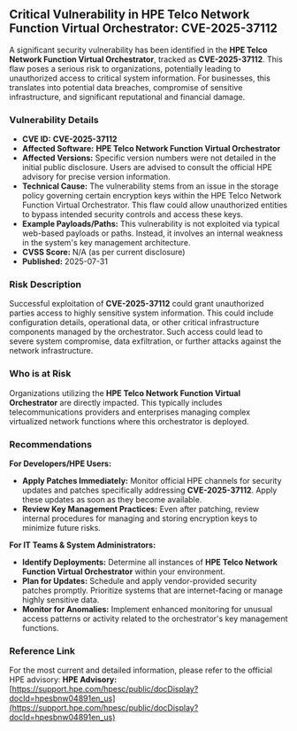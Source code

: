 ## Critical Vulnerability in HPE Telco Network Function Virtual Orchestrator: **CVE-2025-37112**

A significant security vulnerability has been identified in the **HPE Telco Network Function Virtual Orchestrator**, tracked as **CVE-2025-37112**. This flaw poses a serious risk to organizations, potentially leading to unauthorized access to critical system information. For businesses, this translates into potential data breaches, compromise of sensitive infrastructure, and significant reputational and financial damage.

### Vulnerability Details

*   **CVE ID:** **CVE-2025-37112**
*   **Affected Software:** **HPE Telco Network Function Virtual Orchestrator**
*   **Affected Versions:** Specific version numbers were not detailed in the initial public disclosure. Users are advised to consult the official HPE advisory for precise version information.
*   **Technical Cause:** The vulnerability stems from an issue in the storage policy governing certain encryption keys within the HPE Telco Network Function Virtual Orchestrator. This flaw could allow unauthorized entities to bypass intended security controls and access these keys.
*   **Example Payloads/Paths:** This vulnerability is not exploited via typical web-based payloads or paths. Instead, it involves an internal weakness in the system's key management architecture.
*   **CVSS Score:** N/A (as per current disclosure)
*   **Published:** 2025-07-31

### Risk Description

Successful exploitation of **CVE-2025-37112** could grant unauthorized parties access to highly sensitive system information. This could include configuration details, operational data, or other critical infrastructure components managed by the orchestrator. Such access could lead to severe system compromise, data exfiltration, or further attacks against the network infrastructure.

### Who is at Risk

Organizations utilizing the **HPE Telco Network Function Virtual Orchestrator** are directly impacted. This typically includes telecommunications providers and enterprises managing complex virtualized network functions where this orchestrator is deployed.

### Recommendations

**For Developers/HPE Users:**
*   **Apply Patches Immediately:** Monitor official HPE channels for security updates and patches specifically addressing **CVE-2025-37112**. Apply these updates as soon as they become available.
*   **Review Key Management Practices:** Even after patching, review internal procedures for managing and storing encryption keys to minimize future risks.

**For IT Teams & System Administrators:**
*   **Identify Deployments:** Determine all instances of **HPE Telco Network Function Virtual Orchestrator** within your environment.
*   **Plan for Updates:** Schedule and apply vendor-provided security patches promptly. Prioritize systems that are internet-facing or manage highly sensitive data.
*   **Monitor for Anomalies:** Implement enhanced monitoring for unusual access patterns or activity related to the orchestrator's key management functions.

### Reference Link

For the most current and detailed information, please refer to the official HPE advisory:
**HPE Advisory:** [https://support.hpe.com/hpesc/public/docDisplay?docId=hpesbnw04891en_us](https://support.hpe.com/hpesc/public/docDisplay?docId=hpesbnw04891en_us)
